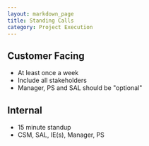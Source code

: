 ```yaml
---
layout: markdown_page
title: Standing Calls
category: Project Execution
---
```


## Customer Facing
* At least once a week
* Include all stakeholders
* Manager, PS and SAL should be "optional"

## Internal 
* 15 minute standup
* CSM, SAL, IE(s), Manager, PS
